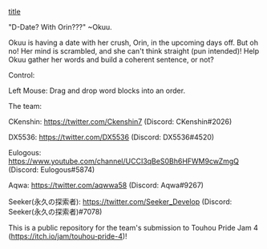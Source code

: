 [title](https://user-images.githubusercontent.com/49788345/176967527-e3558ced-5f4a-4709-bc0b-8882ff9bb0c4.png)

"D-Date? With Orin???" ~Okuu.

Okuu is having a date with her crush, Orin, in the upcoming days off. But oh no! Her mind is scrambled, and she can't think straight (pun intended)! Help Okuu gather her words and build a coherent sentence, or not?


Control:

Left Mouse: Drag and drop word blocks into an order.


The team:

CKenshin: https://twitter.com/Ckenshin7 (Discord: CKenshin#2026)

DX5536: https://twitter.com/DX5536 (Discord: DX5536#4520)

Eulogous: https://www.youtube.com/channel/UCCI3qBeS0Bh6HFWM9cwZmgQ (Discord: Eulogous#5874)

Aqwa: https://twitter.com/aqwwa58 (Discord: Aqwa#9267)

Seeker(永久の探索者): https://twitter.com/Seeker_Develop (Discord: Seeker(永久の探索者)#7078)

This is a public repository for the team's submission to Touhou Pride Jam 4 (https://itch.io/jam/touhou-pride-4)!
